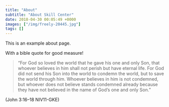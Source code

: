 ```yaml
---
title: "About"
subtitle: "About Skill Center"
date: 2018-04-30 00:05:49 +0000
images: ["/img/freely-20445.jpg"]
tags: []
---
```

This is an example about page.

With a bible quote for good measure!

> “For God so loved the world that he gave his one and only Son, that whoever believes in him shall not perish but have eternal life. For God did not send his Son into the world to condemn the world, but to save the world through him. Whoever believes in him is not condemned, but whoever does not believe stands condemned already because they have not believed in the name of God’s one and only Son.”

(John 3:16–18 NIV11-GKE)